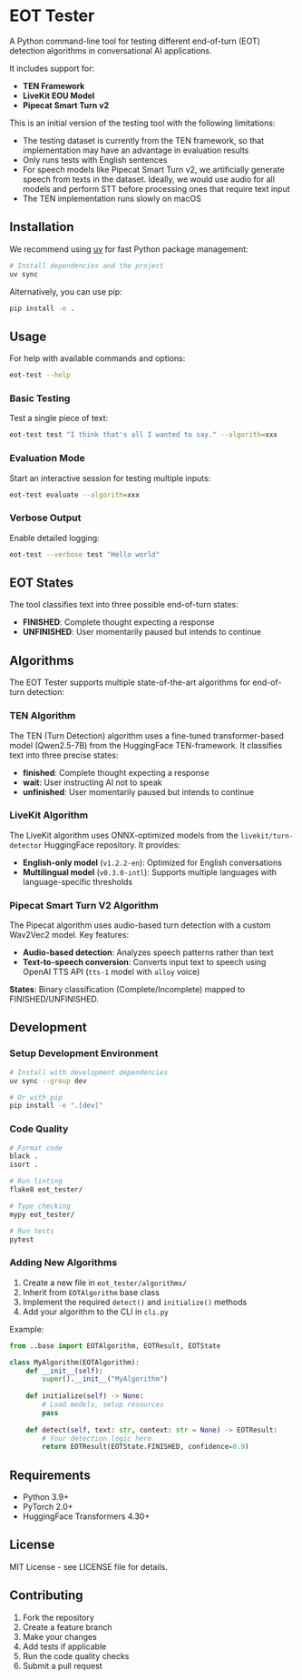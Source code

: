# EOT Tester

A Python command-line tool for testing different end-of-turn (EOT) detection algorithms in conversational AI applications. 

It includes support for:

- **TEN Framework**
- **LiveKit EOU Model**
- **Pipecat Smart Turn v2**

This is an initial version of the testing tool with the following limitations:
- The testing dataset is currently from the TEN framework, so that implementation may have an advantage in evaluation results
- Only runs tests with English sentences
- For speech models like Pipecat Smart Turn v2, we artificially generate speech from texts in the dataset. Ideally, we would use audio for all models and perform STT before processing ones that require text input
- The TEN implementation runs slowly on macOS

## Installation

We recommend using [uv](https://docs.astral.sh/uv/) for fast Python package management:

```bash
# Install dependencies and the project
uv sync
```

Alternatively, you can use pip:

```bash
pip install -e .
```

## Usage

For help with available commands and options:

```bash
eot-test --help
```

### Basic Testing

Test a single piece of text:

```bash
eot-test test "I think that's all I wanted to say." --algorith=xxx
```

### Evaluation Mode

Start an interactive session for testing multiple inputs:

```bash
eot-test evaluate --algorith=xxx
```

### Verbose Output

Enable detailed logging:

```bash
eot-test --verbose test "Hello world"
```

## EOT States

The tool classifies text into three possible end-of-turn states:

- **FINISHED**: Complete thought expecting a response
- **UNFINISHED**: User momentarily paused but intends to continue

## Algorithms

The EOT Tester supports multiple state-of-the-art algorithms for end-of-turn detection:

### TEN Algorithm

The TEN (Turn Detection) algorithm uses a fine-tuned transformer-based model (Qwen2.5-7B) from the HuggingFace TEN-framework. It classifies text into three precise states:

- **finished**: Complete thought expecting a response
- **wait**: User instructing AI not to speak  
- **unfinished**: User momentarily paused but intends to continue


### LiveKit Algorithm

The LiveKit algorithm uses ONNX-optimized models from the `livekit/turn-detector` HuggingFace repository. It provides:

- **English-only model** (`v1.2.2-en`): Optimized for English conversations
- **Multilingual model** (`v0.3.0-intl`): Supports multiple languages with language-specific thresholds

### Pipecat Smart Turn V2 Algorithm

The Pipecat algorithm uses audio-based turn detection with a custom Wav2Vec2 model. Key features:

- **Audio-based detection**: Analyzes speech patterns rather than text
- **Text-to-speech conversion**: Converts input text to speech using OpenAI TTS API (`tts-1` model with `alloy` voice)

**States**: Binary classification (Complete/Incomplete) mapped to FINISHED/UNFINISHED.

## Development

### Setup Development Environment

```bash
# Install with development dependencies
uv sync --group dev

# Or with pip
pip install -e ".[dev]"
```

### Code Quality

```bash
# Format code
black .
isort .

# Run linting
flake8 eot_tester/

# Type checking
mypy eot_tester/

# Run tests
pytest
```

### Adding New Algorithms

1. Create a new file in `eot_tester/algorithms/`
2. Inherit from `EOTAlgorithm` base class
3. Implement the required `detect()` and `initialize()` methods
4. Add your algorithm to the CLI in `cli.py`

Example:

```python
from ..base import EOTAlgorithm, EOTResult, EOTState

class MyAlgorithm(EOTAlgorithm):
    def __init__(self):
        super().__init__("MyAlgorithm")
    
    def initialize(self) -> None:
        # Load models, setup resources
        pass
    
    def detect(self, text: str, context: str = None) -> EOTResult:
        # Your detection logic here
        return EOTResult(EOTState.FINISHED, confidence=0.9)
```

## Requirements

- Python 3.9+
- PyTorch 2.0+
- HuggingFace Transformers 4.30+

## License

MIT License - see LICENSE file for details.

## Contributing

1. Fork the repository
2. Create a feature branch
3. Make your changes
4. Add tests if applicable
5. Run the code quality checks
6. Submit a pull request
